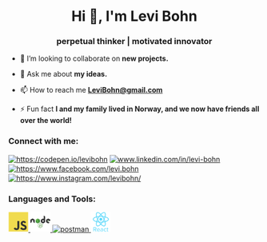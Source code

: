 <h1 align="center">Hi 👋, I'm Levi Bohn</h1>
<h3 align="center">perpetual thinker | motivated innovator</h3>

- 👯 I’m looking to collaborate on **new projects.**

- 💬 Ask me about **my ideas.**

- 📫 How to reach me **LeviBohn@gmail.com**

- ⚡ Fun fact **I and my family lived in Norway, and we now have friends all over the world!**

<h3 align="left">Connect with me:</h3>
<p align="left">
<a href="https://codepen.io/https://codepen.io/levibohn" target="blank"><img align="center" src="https://raw.githubusercontent.com/rahuldkjain/github-profile-readme-generator/master/src/images/icons/Social/codepen.svg" alt="https://codepen.io/levibohn" height="30" width="40" /></a>
<a href="https://linkedin.com/in/www.linkedin.com/in/levi-bohn" target="blank"><img align="center" src="https://raw.githubusercontent.com/rahuldkjain/github-profile-readme-generator/master/src/images/icons/Social/linked-in-alt.svg" alt="www.linkedin.com/in/levi-bohn" height="30" width="40" /></a>
<a href="https://fb.com/https://www.facebook.com/levi.bohn" target="blank"><img align="center" src="https://raw.githubusercontent.com/rahuldkjain/github-profile-readme-generator/master/src/images/icons/Social/facebook.svg" alt="https://www.facebook.com/levi.bohn" height="30" width="40" /></a>
<a href="https://instagram.com/https://www.instagram.com/levibohn/" target="blank"><img align="center" src="https://raw.githubusercontent.com/rahuldkjain/github-profile-readme-generator/master/src/images/icons/Social/instagram.svg" alt="https://www.instagram.com/levibohn/" height="30" width="40" /></a>
</p>

<h3 align="left">Languages and Tools:</h3>
<p align="left"> <a href="https://developer.mozilla.org/en-US/docs/Web/JavaScript" target="_blank" rel="noreferrer"> <img src="https://raw.githubusercontent.com/devicons/devicon/master/icons/javascript/javascript-original.svg" alt="javascript" width="40" height="40"/> </a> <a href="https://nodejs.org" target="_blank" rel="noreferrer"> <img src="https://raw.githubusercontent.com/devicons/devicon/master/icons/nodejs/nodejs-original-wordmark.svg" alt="nodejs" width="40" height="40"/> </a> <a href="https://postman.com" target="_blank" rel="noreferrer"> <img src="https://www.vectorlogo.zone/logos/getpostman/getpostman-icon.svg" alt="postman" width="40" height="40"/> </a> <a href="https://reactjs.org/" target="_blank" rel="noreferrer"> <img src="https://raw.githubusercontent.com/devicons/devicon/master/icons/react/react-original-wordmark.svg" alt="react" width="40" height="40"/> </a> </p>
